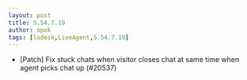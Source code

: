 ```yaml
---
layout: post
title: 5.54.7.19
author: opok
tags: [ladesk,LiveAgent,5.54.7.19]
---
```

- [Patch] Fix stuck chats when visitor closes chat at same time when agent picks chat up (#20537)
